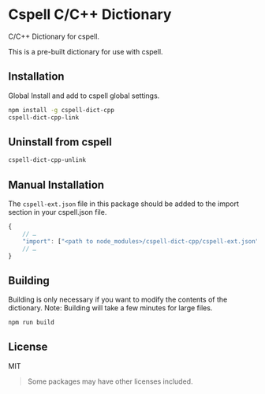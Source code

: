 # Cspell C/C++ Dictionary

C/C++ Dictionary for cspell.

This is a pre-built dictionary for use with cspell.

## Installation

Global Install and add to cspell global settings.

```sh
npm install -g cspell-dict-cpp
cspell-dict-cpp-link
```

## Uninstall from cspell

```sh
cspell-dict-cpp-unlink
```

## Manual Installation

The `cspell-ext.json` file in this package should be added to the import section in your cspell.json file.

```javascript
{
    // …
    "import": ["<path to node_modules>/cspell-dict-cpp/cspell-ext.json"],
    // …
}
```

## Building

Building is only necessary if you want to modify the contents of the dictionary. Note: Building will take a few minutes for large files.

```sh
npm run build
```

## License

MIT

> Some packages may have other licenses included.

